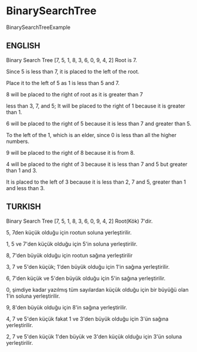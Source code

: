 # BinarySearchTree
BinarySearchTreeExample 


<h2>ENGLISH</h2>

Binary Search Tree [7, 5, 1, 8, 3, 6, 0, 9, 4, 2] Root is 7.

Since 5 is less than 7, it is placed to the left of the root.

Place it to the left of 5 as 1 is less than 5 and 7.

8 will be placed to the right of root as it is greater than 7

less than 3, 7, and 5; It will be placed to the right of 1 because it is greater than 1.

6 will be placed to the right of 5 because it is less than 7 and greater than 5.

To the left of the 1, which is an elder, since 0 is less than all the higher numbers.

9 will be placed to the right of 8 because it is from 8.

4 will be placed to the right of 3 because it is less than 7 and 5 but greater than 1 and 3.

It is placed to the left of 3 because it is less than 2, 7 and 5, greater than 1 and less than 3.


<h2>TURKISH</h2>


Binary Search Tree [7, 5, 1, 8, 3, 6, 0, 9, 4, 2] Root(Kök) 7'dir.

5, 7den küçük olduğu için rootun soluna yerleştirilir.

1, 5 ve 7'den küçük olduğu için 5'in soluna yerleştirilir.

8, 7'den büyük olduğu için rootun sağına yerleştirilir

3, 7 ve 5'den küçük; 1'den büyük olduğu için 1'in sağına yerleştirilir.

6, 7'den küçük ve 5'den büyük olduğu için 5'in sağına yerleştirilir.

0, şimdiye kadar yazılmış tüm sayılardan küçük olduğu için bir büyüğü olan 1'in soluna yerleştirilir.

9, 8'den büyük olduğu için 8'in sağına yerleştirilir.

4, 7 ve 5'den küçük fakat 1 ve 3'den büyük olduğu için 3'ün sağına yerleştirilir.

2, 7 ve 5'den küçük 1'den büyük ve 3'den küçük olduğu için 3'ün soluna yerleştirilir.

